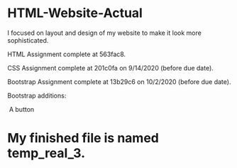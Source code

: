 # HTML-Website-Actual

I focused on layout and design of my website to make it look more sophisticated.

HTML Assignment complete at 563fac8.

CSS Assignment complete at 201c0fa on 9/14/2020 (before due date).

Bootstrap Assignment complete at 13b29c6 on 10/2/2020 (before due date).

Bootstrap additions: 
  <div class="jumbotron text-center">
  <img class="img-fluid">
  A button
  <div class="row justify-content-center">
  <table class="table table-bordered table-sm table-warning">
  <h1 class="display-4 carousel-caption">

My finished file is named temp_real_3.
